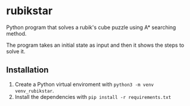 # rubikstar
Python program that solves a rubik's cube puzzle using A* searching method.

The program takes an initial state as input and then it shows the steps to solve it.

## Installation
1. Create a Python virtual enviroment with `python3 -m venv venv_rubikstar`.
2. Install the dependencies with `pip install -r requirements.txt`
